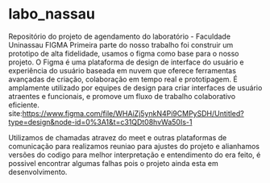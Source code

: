 # labo_nassau
Repositório do projeto de agendamento do laboratório - Faculdade Uninassau
FIGMA
Primeira parte do nosso trabalho foi construir um prototipo de alta fidelidade, usamos o figma como base para o nosso projeto.
O Figma é uma plataforma de design de interface do usuário e experiência do usuário baseada em nuvem que oferece 
ferramentas avançadas de criação, colaboração em tempo real e prototipagem. É amplamente utilizado por equipes de design para 
criar interfaces de usuário atraentes e funcionais, e promove um fluxo de trabalho colaborativo eficiente.
site:https://www.figma.com/file/WHAiZj5ynkN4Pi9CMPySDH/Untitled?type=design&node-id=0%3A1&t=c31QDt08hvWa50Is-1

Utilizamos de chamadas atravez do meet e outras plataformas de comunicação para realizamos reuniao para ajustes do 
projeto e alianhamos versões do codigo para melhor interpretação e entendimento do era feito, é possivel encontrar 
algumas falhas pois o projeto ainda esta em desenvolvimento.

